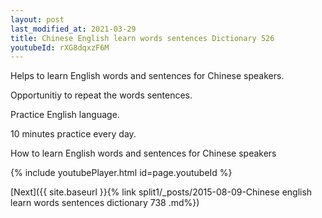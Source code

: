 ```yaml
---
layout: post
last_modified_at: 2021-03-29
title: Chinese English learn words sentences Dictionary 526 
youtubeId: rXG8dqxzF6M
---
```

 
 
Helps to learn English words and sentences for Chinese speakers.

Opportunitiy to repeat the words sentences. 

Practice English language. 
 
10 minutes practice every day. 
 
How to learn English words and sentences for Chinese speakers 
 
{% include youtubePlayer.html id=page.youtubeId %}
 
 
[Next]({{ site.baseurl }}{% link  split1/_posts/2015-08-09-Chinese english learn words sentences dictionary 738 .md%})
 
